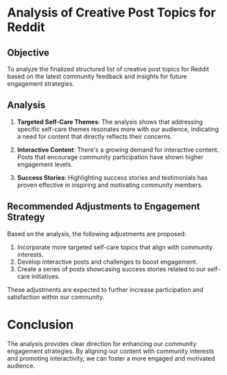 # Analysis of Creative Post Topics for Reddit

## Objective
To analyze the finalized structured list of creative post topics for Reddit based on the latest community feedback and insights for future engagement strategies.

## Analysis

1. **Targeted Self-Care Themes**: The analysis shows that addressing specific self-care themes resonates more with our audience, indicating a need for content that directly reflects their concerns.

2. **Interactive Content**: There's a growing demand for interactive content. Posts that encourage community participation have shown higher engagement levels.

3. **Success Stories**: Highlighting success stories and testimonials has proven effective in inspiring and motivating community members.

## Recommended Adjustments to Engagement Strategy

Based on the analysis, the following adjustments are proposed:

1. Incorporate more targeted self-care topics that align with community interests.
2. Develop interactive posts and challenges to boost engagement.
3. Create a series of posts showcasing success stories related to our self-care initiatives.

These adjustments are expected to further increase participation and satisfaction within our community.

# Conclusion
The analysis provides clear direction for enhancing our community engagement strategies. By aligning our content with community interests and promoting interactivity, we can foster a more engaged and motivated audience.